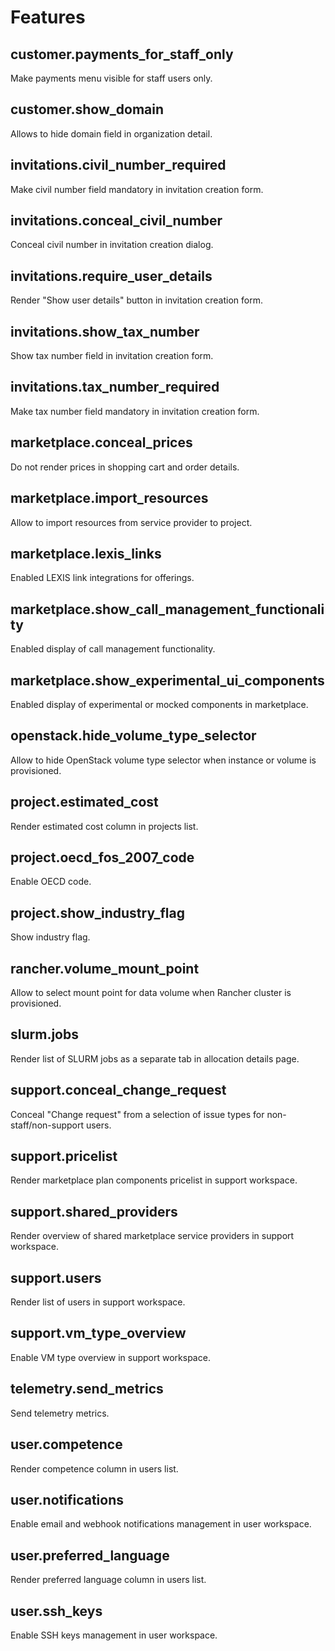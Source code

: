 # Features

## customer.payments_for_staff_only

Make payments menu visible for staff users only.

## customer.show_domain

Allows to hide domain field in organization detail.

## invitations.civil_number_required

Make civil number field mandatory in invitation creation form.

## invitations.conceal_civil_number

Conceal civil number in invitation creation dialog.

## invitations.require_user_details

Render "Show user details" button in invitation creation form.

## invitations.show_tax_number

Show tax number field in invitation creation form.

## invitations.tax_number_required

Make tax number field mandatory in invitation creation form.

## marketplace.conceal_prices

Do not render prices in shopping cart and order details.

## marketplace.import_resources

Allow to import resources from service provider to project.

## marketplace.lexis_links

Enabled LEXIS link integrations for offerings.

## marketplace.show_call_management_functionality

Enabled display of call management functionality.

## marketplace.show_experimental_ui_components

Enabled display of experimental or mocked components in marketplace.

## openstack.hide_volume_type_selector

Allow to hide OpenStack volume type selector when instance or volume is provisioned.

## project.estimated_cost

Render estimated cost column in projects list.

## project.oecd_fos_2007_code

Enable OECD code.

## project.show_industry_flag

Show industry flag.

## rancher.volume_mount_point

Allow to select mount point for data volume when Rancher cluster is provisioned.

## slurm.jobs

Render list of SLURM jobs as a separate tab in allocation details page.

## support.conceal_change_request

Conceal "Change request" from a selection of issue types for non-staff/non-support users.

## support.pricelist

Render marketplace plan components pricelist in support workspace.

## support.shared_providers

Render overview of shared marketplace service providers in support workspace.

## support.users

Render list of users in support workspace.

## support.vm_type_overview

Enable VM type overview in support workspace.

## telemetry.send_metrics

Send telemetry metrics.

## user.competence

Render competence column in users list.

## user.notifications

Enable email and webhook notifications management in user workspace.

## user.preferred_language

Render preferred language column in users list.

## user.ssh_keys

Enable SSH keys management in user workspace.

